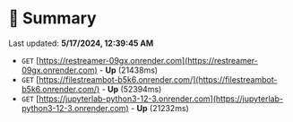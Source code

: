 # 📖 Summary
Last updated: **5/17/2024, 12:39:45 AM**

- `GET` [https://restreamer-09gx.onrender.com](https://restreamer-09gx.onrender.com) - **Up** (21438ms)
- `GET` [https://filestreambot-b5k6.onrender.com/](https://filestreambot-b5k6.onrender.com/) - **Up** (52394ms)
- `GET` [https://jupyterlab-python3-12-3.onrender.com](https://jupyterlab-python3-12-3.onrender.com) - **Up** (21232ms)
